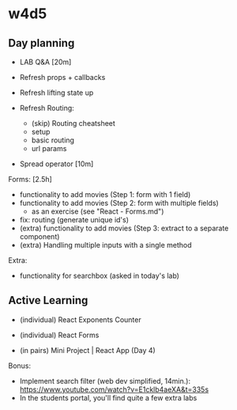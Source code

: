 
# w4d5


## Day planning


- LAB Q&A [20m]


- Refresh props + callbacks

- Refresh lifting state up

- Refresh Routing:
  - (skip) Routing cheatsheet
  - setup
  - basic routing
  - url params

- Spread operator [10m]

Forms: [2.5h]
- functionality to add movies (Step 1: form with 1 field)
- functionality to add movies (Step 2: form with multiple fields)
  - as an exercise (see "React - Forms.md")
- fix: routing (generate unique id's)
- (extra) functionality to add movies (Step 3: extract to a separate component)
- (extra) Handling multiple inputs with a single method


Extra:
- functionality for searchbox (asked in today's lab)



## Active Learning


- (individual) React Exponents Counter
- (individual) React Forms

  <!-- 
  
  Bonus: Iteration 4 | Refactor - Form Component
  - make sure you commit before you start refactoring.
  - (that way, if you need to roll back, you can just discard the changes with "git restore")

  -->


- (in pairs) Mini Project | React App (Day 4)

  <!--
  LT: discuss, functionality to edit ("Create a form component that allows the user to update an existing item from the items list) -->

Bonus:
- Implement search filter (web dev simplified, 14min.): https://www.youtube.com/watch?v=E1cklb4aeXA&t=335s
- In the students portal, you'll find quite a few extra labs


